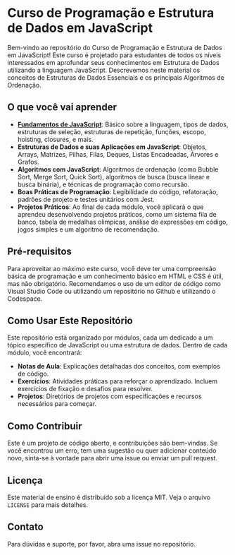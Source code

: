 # Curso de Programação e Estrutura de Dados em JavaScript

Bem-vindo ao repositório do Curso de Programação e Estrutura de Dados em JavaScript! Este curso é projetado para estudantes de todos os níveis interessados em aprofundar seus conhecimentos em Estrutura de Dados utilizando a linguagem JavaScript. Descrevemos neste material os conceitos de Estruturas de Dados Essenciais e os principais Algoritmos de Ordenação.

## O que você vai aprender

- **[Fundamentos de JavaScript](01-fundamentos-js)**: Básico sobre a linguagem, tipos de dados, estruturas de seleção, estruturas de repetição, funções, escopo, hoisting, closures, e mais.
- **Estruturas de Dados e suas Aplicações em JavaScript**: Objetos, Arrays, Matrizes, Pilhas, Filas, Deques, Listas Encadeadas, Árvores e Grafos.
- **Algoritmos com JavaScript**: Algoritmos de ordenação (como Bubble Sort, Merge Sort, Quick Sort), algoritmos de busca (busca linear e busca binária), e técnicas de programação como recursão.
- **Boas Práticas de Programação**: Legibilidade do código, refatoração, padrões de projeto e testes unitários com Jest.
- **Projetos Práticos**: Ao final de cada módulo, você aplicará o que aprendeu desenvolvendo projetos práticos, como um sistema fila de banco, tabela de medalhas olimpicas, análise de expressões em código, jogos simples e um algoritmo de recomendação.

## Pré-requisitos

Para aproveitar ao máximo este curso, você deve ter uma compreensão básica de programação e um conhecimento básico em HTML e CSS é útil, mas não obrigatório. Recomendamos o uso de um editor de código como Visual Studio Code ou utilizando um repositório no Github e utilizando o Codespace.

## Como Usar Este Repositório

Este repositório está organizado por módulos, cada um dedicado a um tópico específico de JavaScript ou uma estrutura de dados. Dentro de cada módulo, você encontrará:

- **Notas de Aula**: Explicações detalhadas dos conceitos, com exemplos de código.
- **Exercícios**: Atividades práticas para reforçar o aprendizado. Incluem exercícios de fixação e desafios para resolver.
- **Projetos**: Diretórios de projetos com especificações e recursos necessários para começar.

## Como Contribuir

Este é um projeto de código aberto, e contribuições são bem-vindas. Se você encontrou um erro, tem uma sugestão ou quer adicionar conteúdo novo, sinta-se à vontade para abrir uma issue ou enviar um pull request.

## Licença

Este material de ensino é distribuído sob a licença MIT. Veja o arquivo `LICENSE` para mais detalhes.

## Contato

Para dúvidas e suporte, por favor, abra uma issue no repositório.
